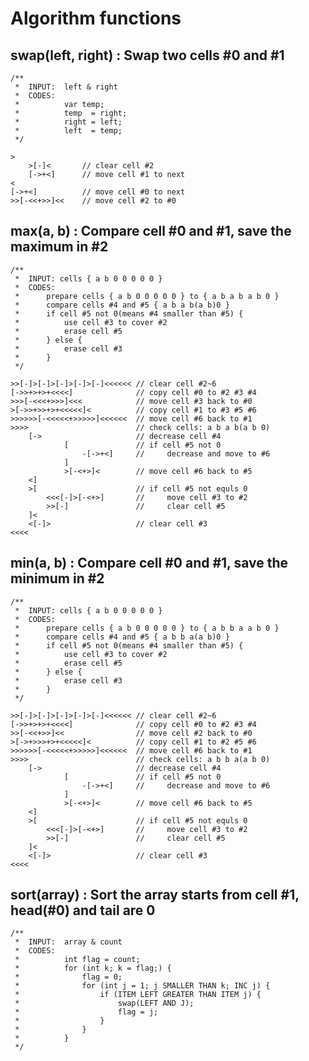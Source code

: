 # Algorithm functions

## swap(left, right) : Swap two cells #0 and #1
    /**
     *  INPUT:  left & right
     *  CODES:
     *          var temp;
     *          temp  = right;
     *          right = left;
     *          left  = temp;
     */
    
    >
        >[-]<       // clear cell #2
        [->+<]      // move cell #1 to next
    <
    [->+<]          // move cell #0 to next
    >>[-<<+>>]<<    // move cell #2 to #0

## max(a, b) : Compare cell #0 and #1, save the maximum in #2
    /**
     *  INPUT: cells { a b 0 0 0 0 0 }
     *  CODES:
     *      prepare cells { a b 0 0 0 0 0 } to { a b a b a b 0 }
     *      compare cells #4 and #5 { a b a b(a b)0 }
     *      if cell #5 not 0(means #4 smaller than #5) {
     *          use cell #3 to cover #2
     *          erase cell #5
     *      } else {
     *          erase cell #3
     *      }
     */
    
    >>[-]>[-]>[-]>[-]>[-]<<<<<< // clear cell #2~6
    [->>+>+>+<<<<]              // copy cell #0 to #2 #3 #4
    >>>[-<<<+>>>]<<<            // move cell #3 back to #0
    >[->>+>>+>+<<<<<]<          // copy cell #1 to #3 #5 #6
    >>>>>>[-<<<<<+>>>>>]<<<<<<  // move cell #6 back to #1
    >>>>                        // check cells: a b a b(a b 0)
        [->                     // decrease cell #4
                [               // if cell #5 not 0
                    -[->+<]     //     decrease and move to #6
                ]
                >[-<+>]<        // move cell #6 back to #5
        <]
        >[                      // if cell #5 not equls 0
            <<<[-]>[-<+>]       //     move cell #3 to #2
            >>[-]               //     clear cell #5
        ]<
        <[-]>                   // clear cell #3
    <<<<

## min(a, b) : Compare cell #0 and #1, save the minimum in #2
    /**
     *  INPUT: cells { a b 0 0 0 0 0 }
     *  CODES:
     *      prepare cells { a b 0 0 0 0 0 } to { a b b a a b 0 }
     *      compare cells #4 and #5 { a b b a(a b)0 }
     *      if cell #5 not 0(means #4 smaller than #5) {
     *          use cell #3 to cover #2
     *          erase cell #5
     *      } else {
     *          erase cell #3
     *      }
     */
    
    >>[-]>[-]>[-]>[-]>[-]<<<<<< // clear cell #2~6
    [->>+>+>+<<<<]              // copy cell #0 to #2 #3 #4
    >>[-<<+>>]<<                // move cell #2 back to #0
    >[->+>>>+>+<<<<<]<          // copy cell #1 to #2 #5 #6
    >>>>>>[-<<<<<+>>>>>]<<<<<<  // move cell #6 back to #1
    >>>>                        // check cells: a b b a(a b 0)
        [->                     // decrease cell #4
                [               // if cell #5 not 0
                    -[->+<]     //     decrease and move to #6
                ]
                >[-<+>]<        // move cell #6 back to #5
        <]
        >[                      // if cell #5 not equls 0
            <<<[-]>[-<+>]       //     move cell #3 to #2
            >>[-]               //     clear cell #5
        ]<
        <[-]>                   // clear cell #3
    <<<<

## sort(array) : Sort the array starts from cell #1, head(#0) and tail are 0
    /**
     *  INPUT:  array & count
     *  CODES:
     *          int flag = count;
     *          for (int k; k = flag;) {
     *              flag = 0;
     *              for (int j = 1; j SMALLER THAN k; INC j) {
     *                  if (ITEM LEFT GREATER THAN ITEM j) {
     *                      swap(LEFT AND J);
     *                      flag = j;
     *                  }
     *              }
     *          }
     */

